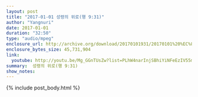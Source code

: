 ```yaml
---
layout: post
title: "2017-01-01 성령의 위로(행 9:31)"
author: "Yangnuri"
date: 2017-01-01
duration: "32:50"
type: "audio/mpeg"
enclosure_url: http://archive.org/download/20170101931/20170101%20%EC%84%B1%EB%A0%B9%EC%9D%98%20%EC%9C%84%EB%A1%9C(%ED%96%899;31).mp3
enclosure_bytes_size: 45,731,904       
link:
  youtube: http://youtu.be/Mg_GGnTUsZw?list=PLhW4narInjSBhiYiNFeEzIV55m4_8PnZt
summary:  성령의 위로(행 9:31)
show_notes:
---
```


{% include post_body.html %}
